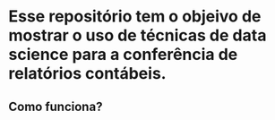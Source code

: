 # Esse repositório tem o objeivo de mostrar o uso de técnicas de data science para a conferência de relatórios contábeis.

## Como funciona?
